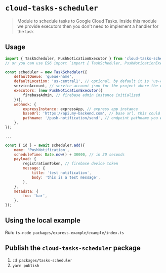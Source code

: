 # `cloud-tasks-scheduler`

> Module to schedule tasks to Google Cloud Tasks. Inside this module we provide executors then you don't need to implement a handler for the task

## Usage

```js
import { TaskScheduler, PushNoticationExecutor } from 'cloud-tasks-scheduler';
// or you can use ES6 import `import { TaskScheduler, PushNoticationExecutor } from 'cloud-tasks-scheduler';`

const scheduler = new TaskScheduler({
    defaultQueue: 'queue-name',
    defaultLocation: 'us-central1', // optional, by default it is 'us-central1'
    serviceAccount, // service account json for the project where the queue will exists
    executors: [new PushNoticationExecutor({
        firebaseAdmin, // firebase admin instance initialized
    })],
    webhook: {
        expressInstance: expressApp, // express app instance
        baseUrl: 'https://api.my-backend.com', // base url, this could be an env variable since it can change between environments
        pathname: '/push-notification/send', // endpoint pathname you want to use for the handler thus it does not conflict with your current endpoints
    },
});

...

const { id } = await scheduler.add({
    name: 'PushNotification',
    scheduleTime: Date.now() + 30000, // in 30 seconds
    payload: {
        registrationToken, // firebase device token
        message: {
            title: 'test notification',
            body: 'this is a test message',
        },
    },
    metadata: {
        foo: 'bar',
    },
});
```

## Using the local example

Run: `ts-node packages/express-example/example/index.ts`

## Publish the `cloud-tasks-scheduler` package

1. `cd packages/tasks-scheduler`
2. `yarn publish`
